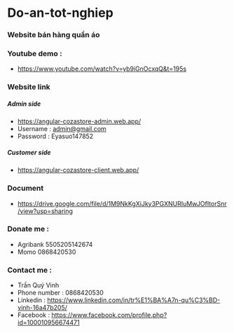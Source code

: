 # Do-an-tot-nghiep
### Website bán hàng quần áo
### Youtube demo : 
* https://www.youtube.com/watch?v=yb9iGnOcxqQ&t=195s
### Website link
##### Admin side
* https://angular-cozastore-admin.web.app/
* Username : admin@gmail.com
* Password : Eyasuo147852
##### Customer side
* https://angular-cozastore-client.web.app/
### Document
* https://drive.google.com/file/d/1M9NkKgXiJky3PGXNURIuMwJOfItorSnr/view?usp=sharing
### Donate me : 
* Agribank 5505205142674
* Momo 0868420530
### Contact me : 
* Trần Quý Vinh
* Phone number : 0868420530
* Linkedin : https://www.linkedin.com/in/tr%E1%BA%A7n-qu%C3%BD-vinh-16a47b205/
* Facebook : https://www.facebook.com/profile.php?id=100010956674471
